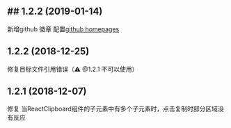 
## ## 1.2.2 (2019-01-14)

新增github 徽章
配置[github homepages](https://freeshineit.github.io/react-clipboardjs-copy/)

## 1.2.2 (2018-12-25)
修复目标文件引用错误（⚠️ @1.2.1 不可以使用）

## 1.2.1 (2018-12-07)
修复 当ReactClipboard组件的子元素中有多个子元素时，点击复制时部分区域没有反应